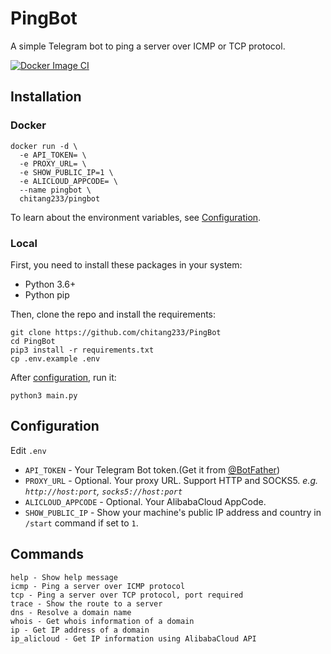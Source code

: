 # PingBot

A simple Telegram bot to ping a server over ICMP or TCP protocol.

[![Docker Image CI](https://github.com/chitang233/PingBot/actions/workflows/docker-ci.yaml/badge.svg)](https://github.com/chitang233/PingBot/actions/workflows/docker-ci.yaml)

## Installation

### Docker

```shell
docker run -d \
  -e API_TOKEN= \
  -e PROXY_URL= \
  -e SHOW_PUBLIC_IP=1 \
  -e ALICLOUD_APPCODE= \
  --name pingbot \
  chitang233/pingbot
```

To learn about the environment variables, see [Configuration](#configuration).

### Local

First, you need to install these packages in your system:

- Python 3.6+
- Python pip

Then, clone the repo and install the requirements:

```shell
git clone https://github.com/chitang233/PingBot
cd PingBot
pip3 install -r requirements.txt
cp .env.example .env
```

After [configuration](#configuration), run it:

```shell
python3 main.py
```

## Configuration

Edit `.env`

- `API_TOKEN` - Your Telegram Bot token.(Get it from [@BotFather](https://t.me/BotFather))
- `PROXY_URL` - Optional. Your proxy URL. Support HTTP and SOCKS5. *e.g. `http://host:port`, `socks5://host:port`*
- `ALICLOUD_APPCODE` - Optional. Your AlibabaCloud AppCode.
- `SHOW_PUBLIC_IP` - Show your machine's public IP address and country in `/start` command if set to `1`.

## Commands

```
help - Show help message
icmp - Ping a server over ICMP protocol
tcp - Ping a server over TCP protocol, port required
trace - Show the route to a server
dns - Resolve a domain name
whois - Get whois information of a domain
ip - Get IP address of a domain
ip_alicloud - Get IP information using AlibabaCloud API
```
